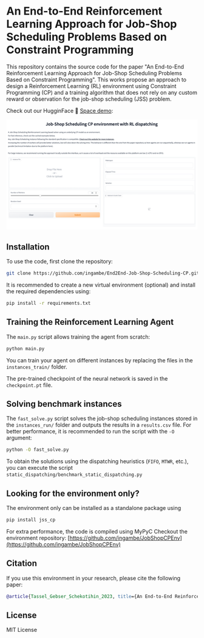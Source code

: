 # An End-to-End Reinforcement Learning Approach for Job-Shop Scheduling Problems Based on Constraint Programming

This repository contains the source code for the paper "An End-to-End Reinforcement Learning Approach for Job-Shop Scheduling Problems Based on Constraint Programming".
This works propose an approach to design a Reinforcement Learning (RL) environment using Constraint Programming (CP) and a training algorithm that does not rely on any custom reward or observation for the job-shop scheduling (JSS) problem.

Check out our HugginFace 🤗 [Space demo](https://huggingface.co/spaces/pierretassel/JobShopCPRL):

[![Title](space.png)](https://huggingface.co/spaces/pierretassel/JobShopCPRL)


## Installation

To use the code, first clone the repository:

```bash
git clone https://github.com/ingambe/End2End-Job-Shop-Scheduling-CP.git
```

It is recommended to create a new virtual environment (optional) and install the required dependencies using:

```bash
pip install -r requirements.txt
```

## Training the Reinforcement Learning Agent

The `main.py` script allows training the agent from scratch:

```bash
python main.py
```

You can train your agent on different instances by replacing the files in the `instances_train/` folder.

The pre-trained checkpoint of the neural network is saved in the `checkpoint.pt` file.

## Solving benchmark instances

The `fast_solve.py` script solves the job-shop scheduling instances stored in the `instances_run/` folder and outputs the results in a `results.csv` file. For better performance, it is recommended to run the script with the `-O` argument:

```bash
python -O fast_solve.py
```

To obtain the solutions using the dispatching heuristics (`FIFO`, `MTWR`, etc.), you can execute the script `static_dispatching/benchmark_static_dispatching.py`

## Looking for the environment only?

The environment only can be installed as a standalone package using

```bash
pip install jss_cp
```

For extra performance, the code is compiled using MyPyC
Checkout the environment repository: [https://github.com/ingambe/JobShopCPEnv](https://github.com/ingambe/JobShopCPEnv)

## Citation

If you use this environment in your research, please cite the following paper:

```bibtex
@article{Tassel_Gebser_Schekotihin_2023, title={An End-to-End Reinforcement Learning Approach for Job-Shop Scheduling Problems Based on Constraint Programming}, volume={33}, url={https://ojs.aaai.org/index.php/ICAPS/article/view/27243}, DOI={10.1609/icaps.v33i1.27243}, number={1}, journal={Proceedings of the International Conference on Automated Planning and Scheduling}, author={Tassel, Pierre and Gebser, Martin and Schekotihin, Konstantin}, year={2023}, month={Jul.}, pages={614-622} }
```

## License

MIT License
